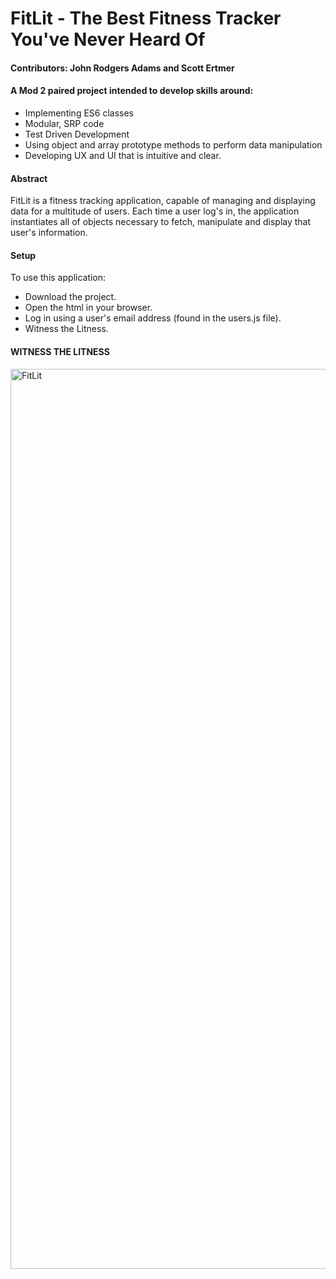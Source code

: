 # FitLit - The Best Fitness Tracker You've Never Heard Of
#### Contributors: John Rodgers Adams and Scott Ertmer

#### A Mod 2 paired project intended to develop skills around:
* Implementing ES6 classes
* Modular, SRP code
* Test Driven Development
* Using object and array prototype methods to perform data manipulation
* Developing UX and UI that is intuitive and clear.

#### Abstract
FitLit is a fitness tracking application, capable of managing and displaying data for a multitude of users. Each time a user log's in, the application instantiates all of objects necessary to fetch, manipulate and display that user's information.

#### Setup
To use this application:

 - Download the project.
 - Open the html in your browser.
 - Log in using a user's email address (found in the users.js file).
 - Witness the Litness.

#### WITNESS THE LITNESS

<img width="1440" alt="FitLit" src="https://user-images.githubusercontent.com/49926352/66957898-5231e000-f024-11e9-9556-87011c690393.png">
